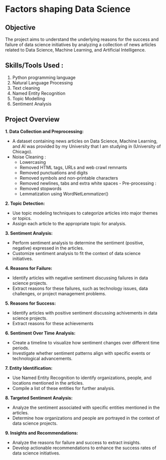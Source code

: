 # Factors shaping Data Science

## Objective
The project aims to understand the underlying reasons for the success and failure of data science initiatives by analyzing a collection of news articles related to Data Science, Machine Learning, and Artificial Intelligence.

## Skills/Tools Used :
1. Python programming language
2. Natural Language Processing
3. Text cleaning
4. Named Entity Recognition
5. Topic Modelling
6. Sentiment Analysis
   
## Project Overview

**1. Data Collection and Preprocessing:**
   - A dataset containing news articles on Data Science, Machine Learning, and AI was provided by my University that I am studying in (University of Chicago).
   - Noise Cleaning :
       - Lowercasing
       - Removed HTML tags, URLs and web crawl remnants
       - Removed punctuations and digits
       - Removed symbols and non-printable characters
       - Removed newlines, tabs and extra white spaces
    - Pre-processing :
       - Removed stopwords
       - Lemmatization using WordNetLemmatizer()

**2. Topic Detection:**
   - Use topic modeling techniques to categorize articles into major themes or topics.
   - Assign each article to the appropriate topic for analysis.

**3. Sentiment Analysis:**
   - Perform sentiment analysis to determine the sentiment (positive, negative) expressed in the articles.
   - Customize sentiment analysis to fit the context of data science initiatives.

**4. Reasons for Failure:**
   - Identify articles with negative sentiment discussing failures in data science projects.
   - Extract reasons for these failures, such as technology issues, data challenges, or project management problems.

**5. Reasons for Success:**
   - Identify articles with positive sentiment discussing achivements in data science projects.
   - Extract reasons for these achievements

**6. Sentiment Over Time Analysis:**
   - Create a timeline to visualize how sentiment changes over different time periods.
   - Investigate whether sentiment patterns align with specific events or technological advancements.

**7. Entity Identification:**
   - Use Named Entity Recognition to identify organizations, people, and locations mentioned in the articles.
   - Compile a list of these entities for further analysis.

**8. Targeted Sentiment Analysis:**
   - Analyze the sentiment associated with specific entities mentioned in the articles.
   - Determine how organizations and people are portrayed in the context of data science projects.

**9. Insights and Recommendations:**
   - Analyze the reasons for failure and success to extract insights.
   - Develop actionable recommendations to enhance the success rates of data science initiatives.
